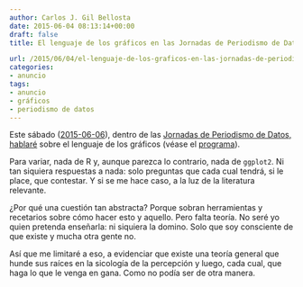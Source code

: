 ```yaml
---
author: Carlos J. Gil Bellosta
date: 2015-06-04 08:13:14+00:00
draft: false
title: El lenguaje de los gráficos en las Jornadas de Periodismo de Datos

url: /2015/06/04/el-lenguaje-de-los-graficos-en-las-jornadas-de-periodismo-de-datos/
categories:
- anuncio
tags:
- anuncio
- gráficos
- periodismo de datos
---
```


Este sábado ([2015-06-06](http://en.wikipedia.org/wiki/ISO_8601)), dentro de las [Jornadas de Periodismo de Datos, hablaré](http://periodismodatos.okfn.es/) sobre el lenguaje de los gráficos (véase el [programa](http://periodismodatos.okfn.es/programa-jpd15/)).

Para variar, nada de R y, aunque parezca lo contrario, nada de `ggplot2`. Ni tan siquiera respuestas a nada: solo preguntas que cada cual tendrá, si le place, que contestar. Y si se me hace caso, a la luz de la literatura relevante.

¿Por qué una cuestión tan abstracta? Porque sobran herramientas y recetarios sobre cómo hacer esto y aquello. Pero falta teoría. No seré yo quien pretenda enseñarla: ni siquiera la domino. Solo que soy consciente de que existe y mucha otra gente no.

Así que me limitaré a eso, a evidenciar que existe una teoría general que hunde sus raíces en la sicología de la percepción y luego, cada cual, que haga lo que le venga en gana. Como no podía ser de otra manera.
